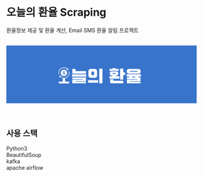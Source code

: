 # 오늘의 환율 Scraping       

환율정보 제공 및 환율 계산, Email SMS 환율 알림 프로젝트
<br/>
<br/>
<p align="center">
<img width="1000" alt="image" src="https://github.com/ShinSeoY/myBatch/blob/main/img/banner.png" />
</p>
<br/>

## 사용 스택
Python3 <br/>
BeautifulSoup <br/>
kafka <br/>
apache airflow <br/>
